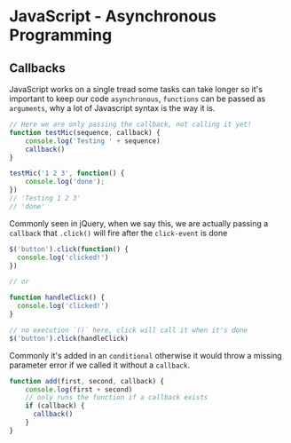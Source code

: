 # JavaScript - Asynchronous Programming


## Callbacks
JavaScript works on a single tread some tasks can take longer so it's important to keep our code `asynchronous`, `functions` can be passed as `arguments`, why a lot of Javascript syntax is the way it is.

```js
// Here we are only passing the callback, not calling it yet!
function testMic(sequence, callback) {
    console.log('Testing ' + sequence)
    callback()
}

testMic('1 2 3', function() {
    console.log('done');
})
// 'Testing 1 2 3'
// 'done'
```

Commonly seen in jQuery, when we say this, we are actually passing a `callback` that `.click()` will fire after the `click-event` is done

```js
$('button').click(function() {
  console.log('clicked!')
})

// or

function handleClick() {
  console.log('clicked!')
}

// no execution `()` here, click will call it when it's done
$('button').click(handleClick)
```

Commonly it's added in an `conditional` otherwise it would throw a missing parameter error if we called it without a `callback`.
```js
function add(first, second, callback) {
    console.log(first + second)
    // only runs the function if a callback exists
    if (callback) {
      callback()
    }
}
```
